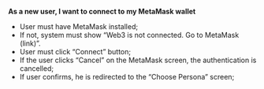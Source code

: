 

**As a new user, I want to connect to my MetaMask wallet**

- User must have MetaMask installed;
- If not, system must show “Web3 is not connected. Go to MetaMask (link)”.
- User must click “Connect” button;
- If the user clicks “Cancel” on the MetaMask screen, the authentication is cancelled;
- If user confirms, he is redirected to the “Choose Persona” screen;
